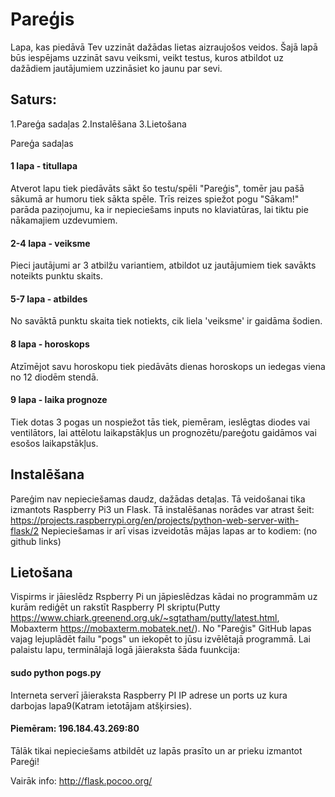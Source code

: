# Pareģis
Lapa, kas piedāvā Tev uzzināt dažādas lietas aizraujošos veidos. Šajā lapā būs iespējams uzzināt savu veiksmi, veikt testus, kuros atbildot uz dažādiem jautājumiem uzzināsiet ko jaunu par sevi.
## Saturs:
1.Pareģa sadaļas
2.Instalēšana 
3.Lietošana 
 
Pareģa sadaļas
#### 1 lapa - titullapa
Atverot lapu tiek piedāvāts sākt šo testu/spēli "Pareģis", tomēr jau pašā sākumā ar humoru tiek sākta spēle. Trīs reizes spiežot pogu "Sākam!" parāda paziņojumu, ka ir nepieciešams inputs no klaviatūras, lai tiktu pie nākamajiem uzdevumiem.

#### 2-4 lapa - veiksme
Pieci jautājumi ar 3 atbilžu variantiem, atbildot uz jautājumiem tiek savākts noteikts punktu skaits. 

#### 5-7 lapa - atbildes
No savāktā punktu skaita tiek notiekts, cik liela 'veiksme' ir gaidāma šodien. 

#### 8 lapa - horoskops
Atzīmējot savu horoskopu tiek piedāvāts dienas horoskops un iedegas viena no 12 diodēm stendā.

#### 9 lapa - laika prognoze
Tiek dotas 3 pogas un nospiežot tās tiek, piemēram, ieslēgtas diodes vai ventilātors, lai attēlotu laikapstākļus un prognozētu/pareģotu gaidāmos vai esošos laikapstākļus. 

## Instalēšana
Pareģim nav nepieciešamas daudz, dažādas detaļas. Tā veidošanai tika izmantots Raspberry Pi3 un Flask.
Tā instalēšanas norādes var atrast šeit: https://projects.raspberrypi.org/en/projects/python-web-server-with-flask/2
Nepieciešamas ir arī visas izveidotās mājas lapas ar to kodiem: (no github links)

## Lietošana
Vispirms ir jāieslēdz Rspberry Pi un jāpieslēdzas kādai no programmām uz kurām rediģēt un rakstīt Raspberry PI skriptu(Putty https://www.chiark.greenend.org.uk/~sgtatham/putty/latest.html, Mobaxterm https://mobaxterm.mobatek.net/). No "Pareģis" GitHub lapas vajag lejuplādēt failu "pogs" un iekopēt to jūsu izvēlētajā programmā.
Lai palaistu lapu, terminālajā logā jāieraksta šāda fuunkcija:
#### sudo python pogs.py

Interneta serverī jāieraksta Raspberry PI IP adrese un ports uz kura darbojas lapa9(Katram ietotājam atšķirsies).
#### Piemēram: 196.184.43.269:80
Tālāk tikai nepieciešams atbildēt uz lapās prasīto un ar prieku izmantot Pareģi!

Vairāk info: http://flask.pocoo.org/
